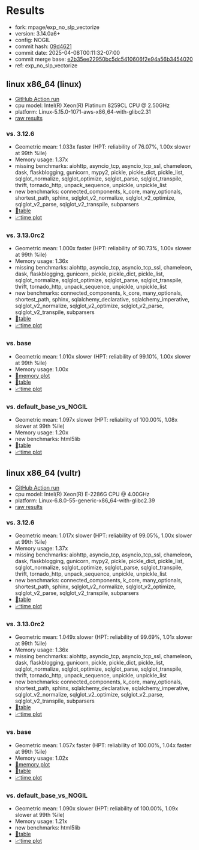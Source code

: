 # Results

- fork: mpage/exp_no_slp_vectorize
- version: 3.14.0a6+
- config: NOGIL
- commit hash: [09d4621](https://github.com/mpage/cpython/commit/09d4621)
- commit date: 2025-04-08T00:11:32-07:00
- commit merge base: [e2b35ee22950bc5dc5410606f2e94a56b3454020](https://github.com/python/cpython/commit/e2b35ee22950bc5dc5410606f2e94a56b3454020)
- ref: exp_no_slp_vectorize

## linux x86_64 (linux)

- [GitHub Action run](https://github.com/facebookexperimental/free-threading-benchmarking/actions/runs/14339786251)
- cpu model: Intel(R) Xeon(R) Platinum 8259CL CPU @ 2.50GHz
- platform: Linux-5.15.0-1071-aws-x86_64-with-glibc2.31
- [raw results](bm-20250408-linux-x86_64-mpage-exp_no_slp_vectorize-3.14.0a6%2B-09d4621.json)

### vs. 3.12.6

- Geometric mean: 1.033x faster (HPT: reliability of 76.07%, 1.00x slower at 99th %ile)
- Memory usage: 1.37x
- missing benchmarks: aiohttp, asyncio_tcp, asyncio_tcp_ssl, chameleon, dask, flaskblogging, gunicorn, mypy2, pickle, pickle_dict, pickle_list, sqlglot_normalize, sqlglot_optimize, sqlglot_parse, sqlglot_transpile, thrift, tornado_http, unpack_sequence, unpickle, unpickle_list
- new benchmarks: connected_components, k_core, many_optionals, shortest_path, sphinx, sqlglot_v2_normalize, sqlglot_v2_optimize, sqlglot_v2_parse, sqlglot_v2_transpile, subparsers
- [📄table](bm-20250408-linux-x86_64-mpage-exp_no_slp_vectorize-3.14.0a6%2B-09d4621-vs-3.12.6.md)
- [📈time plot](bm-20250408-linux-x86_64-mpage-exp_no_slp_vectorize-3.14.0a6%2B-09d4621-vs-3.12.6.svg)

### vs. 3.13.0rc2

- Geometric mean: 1.000x faster (HPT: reliability of 90.73%, 1.00x slower at 99th %ile)
- Memory usage: 1.36x
- missing benchmarks: aiohttp, asyncio_tcp, asyncio_tcp_ssl, chameleon, dask, flaskblogging, gunicorn, pickle, pickle_dict, pickle_list, sqlglot_normalize, sqlglot_optimize, sqlglot_parse, sqlglot_transpile, thrift, tornado_http, unpack_sequence, unpickle, unpickle_list
- new benchmarks: connected_components, k_core, many_optionals, shortest_path, sphinx, sqlalchemy_declarative, sqlalchemy_imperative, sqlglot_v2_normalize, sqlglot_v2_optimize, sqlglot_v2_parse, sqlglot_v2_transpile, subparsers
- [📄table](bm-20250408-linux-x86_64-mpage-exp_no_slp_vectorize-3.14.0a6%2B-09d4621-vs-3.13.0rc2.md)
- [📈time plot](bm-20250408-linux-x86_64-mpage-exp_no_slp_vectorize-3.14.0a6%2B-09d4621-vs-3.13.0rc2.svg)

### vs. base

- Geometric mean: 1.010x slower (HPT: reliability of 99.10%, 1.00x slower at 99th %ile)
- Memory usage: 1.00x
- [🧠memory plot](bm-20250408-linux-x86_64-mpage-exp_no_slp_vectorize-3.14.0a6%2B-09d4621-vs-base-mem.svg)
- [📄table](bm-20250408-linux-x86_64-mpage-exp_no_slp_vectorize-3.14.0a6%2B-09d4621-vs-base.md)
- [📈time plot](bm-20250408-linux-x86_64-mpage-exp_no_slp_vectorize-3.14.0a6%2B-09d4621-vs-base.svg)

### vs. default_base_vs_NOGIL

- Geometric mean: 1.097x slower (HPT: reliability of 100.00%, 1.08x slower at 99th %ile)
- Memory usage: 1.20x
- new benchmarks: html5lib
- [📄table](bm-20250408-linux-x86_64-mpage-exp_no_slp_vectorize-3.14.0a6%2B-09d4621-vs-default_base_vs_NOGIL.md)
- [📈time plot](bm-20250408-linux-x86_64-mpage-exp_no_slp_vectorize-3.14.0a6%2B-09d4621-vs-default_base_vs_NOGIL.svg)

## linux x86_64 (vultr)

- [GitHub Action run](https://github.com/facebookexperimental/free-threading-benchmarking/actions/runs/14327398435)
- cpu model: Intel(R) Xeon(R) E-2286G CPU @ 4.00GHz
- platform: Linux-6.8.0-55-generic-x86_64-with-glibc2.39
- [raw results](bm-20250408-vultr-x86_64-mpage-exp_no_slp_vectorize-3.14.0a6%2B-09d4621.json)

### vs. 3.12.6

- Geometric mean: 1.017x slower (HPT: reliability of 99.05%, 1.00x slower at 99th %ile)
- Memory usage: 1.37x
- missing benchmarks: aiohttp, asyncio_tcp, asyncio_tcp_ssl, chameleon, dask, flaskblogging, gunicorn, mypy2, pickle, pickle_dict, pickle_list, sqlglot_normalize, sqlglot_optimize, sqlglot_parse, sqlglot_transpile, thrift, tornado_http, unpack_sequence, unpickle, unpickle_list
- new benchmarks: connected_components, k_core, many_optionals, shortest_path, sphinx, sqlglot_v2_normalize, sqlglot_v2_optimize, sqlglot_v2_parse, sqlglot_v2_transpile, subparsers
- [📄table](bm-20250408-vultr-x86_64-mpage-exp_no_slp_vectorize-3.14.0a6%2B-09d4621-vs-3.12.6.md)
- [📈time plot](bm-20250408-vultr-x86_64-mpage-exp_no_slp_vectorize-3.14.0a6%2B-09d4621-vs-3.12.6.svg)

### vs. 3.13.0rc2

- Geometric mean: 1.049x slower (HPT: reliability of 99.69%, 1.01x slower at 99th %ile)
- Memory usage: 1.36x
- missing benchmarks: aiohttp, asyncio_tcp, asyncio_tcp_ssl, chameleon, dask, flaskblogging, gunicorn, pickle, pickle_dict, pickle_list, sqlglot_normalize, sqlglot_optimize, sqlglot_parse, sqlglot_transpile, thrift, tornado_http, unpack_sequence, unpickle, unpickle_list
- new benchmarks: connected_components, k_core, many_optionals, shortest_path, sphinx, sqlalchemy_declarative, sqlalchemy_imperative, sqlglot_v2_normalize, sqlglot_v2_optimize, sqlglot_v2_parse, sqlglot_v2_transpile, subparsers
- [📄table](bm-20250408-vultr-x86_64-mpage-exp_no_slp_vectorize-3.14.0a6%2B-09d4621-vs-3.13.0rc2.md)
- [📈time plot](bm-20250408-vultr-x86_64-mpage-exp_no_slp_vectorize-3.14.0a6%2B-09d4621-vs-3.13.0rc2.svg)

### vs. base

- Geometric mean: 1.057x faster (HPT: reliability of 100.00%, 1.04x faster at 99th %ile)
- Memory usage: 1.02x
- [🧠memory plot](bm-20250408-vultr-x86_64-mpage-exp_no_slp_vectorize-3.14.0a6%2B-09d4621-vs-base-mem.svg)
- [📄table](bm-20250408-vultr-x86_64-mpage-exp_no_slp_vectorize-3.14.0a6%2B-09d4621-vs-base.md)
- [📈time plot](bm-20250408-vultr-x86_64-mpage-exp_no_slp_vectorize-3.14.0a6%2B-09d4621-vs-base.svg)

### vs. default_base_vs_NOGIL

- Geometric mean: 1.090x slower (HPT: reliability of 100.00%, 1.09x slower at 99th %ile)
- Memory usage: 1.21x
- new benchmarks: html5lib
- [📄table](bm-20250408-vultr-x86_64-mpage-exp_no_slp_vectorize-3.14.0a6%2B-09d4621-vs-default_base_vs_NOGIL.md)
- [📈time plot](bm-20250408-vultr-x86_64-mpage-exp_no_slp_vectorize-3.14.0a6%2B-09d4621-vs-default_base_vs_NOGIL.svg)

